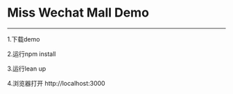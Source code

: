 # Miss Wechat Mall Demo

---

1.下载demo

2.运行npm install

3.运行lean up

4.浏览器打开 http://localhost:3000
